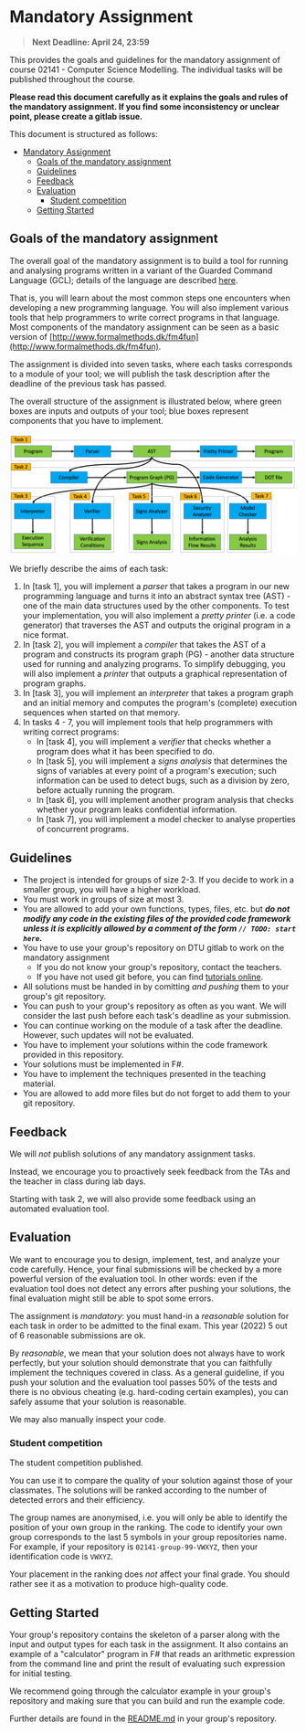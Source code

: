 # Mandatory Assignment

> **Next Deadline: April 24, 23:59**

This provides the goals and guidelines for the mandatory assignment of course 02141 - Computer Science Modelling.
The individual tasks will be published throughout the course.

**Please read this document carefully as it explains the goals and rules of the mandatory assignment. If you find some inconsistency or unclear point, please create a gitlab issue.**

This document is structured as follows:

- [Mandatory Assignment](#mandatory-assignment)
  - [Goals of the mandatory assignment](#goals-of-the-mandatory-assignment)
  - [Guidelines](#guidelines)
  - [Feedback](#feedback)
  - [Evaluation](#evaluation)
    - [Student competition](#student-competition)
  - [Getting Started](#getting-started)


## Goals of the mandatory assignment

The overall goal of the mandatory assignment is to build a tool for running and analysing programs written in a variant of the Guarded Command Language (GCL); details of the language are described [here](gcl.md).


That is, you will learn about the most common steps one encounters when developing a new programming language.
You will also implement various tools that help programmers to write correct programs in that language.
Most components of the mandatory assignment can be seen as a basic version of [http://www.formalmethods.dk/fm4fun](http://www.formalmethods.dk/fm4fun).

The assignment is divided into seven tasks, where each tasks corresponds to a module of your tool; we will publish the task description after the deadline of the previous task has passed.

The overall structure of the assignment is illustrated below, where green boxes are inputs and outputs of your tool; blue boxes represent components that you have to implement.

![Structure of the Assignment](overview.png)

We briefly describe the aims of each task:

1. In [task 1], you will implement a *parser* that takes a program in our new programming language and turns it into an abstract syntax tree (AST) - one of the main data structures used by the other components. To test your implementation, you will also implement a *pretty printer* (i.e. a code generator) that traverses the AST and outputs the original program in a nice format.
2. In [task 2], you will implement a *compiler* that takes the AST of a program and constructs its program graph (PG) - another data structure used for running and analyzing programs. To simplify debugging, you will also implement a *printer* that outputs a graphical representation of program graphs.
3. In [task 3], you will implement an *interpreter* that takes a program graph and an initial memory and computes the program's (complete) execution sequences when started on that memory.
4. In tasks 4 - 7, you will implement tools that help programmers with writing correct programs:
    - In [task 4], you will implement a *verifier* that checks whether a program does what it has been specified to do.
    - In [task 5], you will implement a *signs analysis* that determines the signs of variables at every point of a program's execution; such information can be used to detect bugs, such as a division by zero, before actually running the program.
    - In [task 6], you will implement another program analysis that checks whether your program leaks confidential information.
    - In [task 7], you will implement a model checker to analyse properties of concurrent programs.

## Guidelines

- The project is intended for groups of size 2-3. If you decide to work in a smaller group, you will have a higher workload. 
- You must work in groups of size at most 3.
- You are allowed to add your own functions, types, files, etc. but ***do not modify any code in the existing files of the provided code framework unless it is explicitly allowed by a comment of the form `// TODO: start here`.***
- You have to use your group's repository on DTU gitlab to work on the mandatory assignment
  - If you do not know your group's repository, contact the teachers.
  - If you have not used git before, you can find [tutorials online](https://git-scm.com/docs/gittutorial).
- All solutions must be handed in by comitting *and pushing* them to your group's git repository.
- You can push to your group's repository as often as you want. We will consider the last push before each task's deadline as your submission.
- You can continue working on the module of a task after the deadline. However, such updates will not be evaluated.
- You have to implement your solutions within the code framework provided in this repository. 
- Your solutions must be implemented in F#.
- You have to implement the techniques presented in the teaching material.
- You are allowed to add more files but do not forget to add them to your git repository.

## Feedback

We will *not* publish solutions of any mandatory assignment tasks.

Instead, we encourage you to proactively seek feedback from the TAs and the teacher in class during lab days.

Starting with task 2, we will also provide some feedback using an automated evaluation tool.

## Evaluation

We want to encourage you to design, implement, test, and analyze your code carefully. 
Hence, your final submissions will be checked by a more powerful version of the evaluation tool.
In other words: even if the evaluation tool does not detect any errors after pushing your solutions, the final evaluation might still be able to spot some errors.

The assignment is *mandatory*: you must hand-in a *reasonable* solution for each task in order to be admitted to the final exam. This year (2022) 5 out of 6 reasonable submissions are ok.

By *reasonable*, we mean that your solution does not always have to work perfectly, but your solution should demonstrate that you can faithfully implement the techniques covered in class.
As a general guideline, if you push your solution and the evaluation tool passes 50% of the tests and there is no obvious cheating (e.g. hard-coding certain examples), you can safely assume that your solution is reasonable.

We may also manually inspect your code.

### Student competition

The student competition published.

You can use it to compare the quality of your solution against those of your classmates. The solutions will be ranked according to the number of detected errors and their efficiency.

The group names are anonymised, i.e. you will only be able to identify the position of your own group in the ranking.
The code to identify your own group corresponds to the last 5 symbols in your group repositories name. For example, if your repository is `02141-group-99-VWXYZ`, then 
your identification code is `VWXYZ`.

Your placement in the ranking does *not* affect your final grade. You should rather see it as a motivation to produce high-quality code.

## Getting Started

Your group's repository contains the skeleton of a parser along with the input and output types for each task in the assignment. It also contains an example of a "calculator" program in F# that reads an arithmetic expression from the command line and print the result of evaluating such expression for initial testing.

We recommend going through the calculator example in your group's repository and making sure that you can build and run the example code. 

Further details are found in the [README.md](https://github.com/team-checkr/fsharp-starter) in your group's repository.

